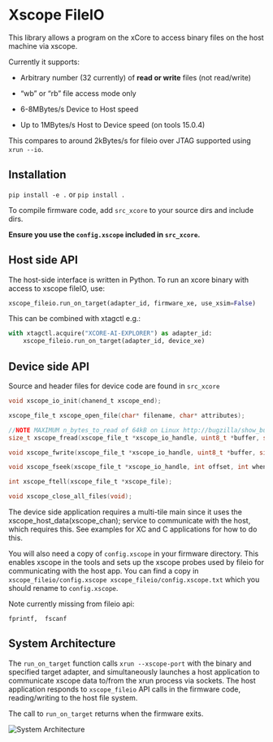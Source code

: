# Xscope FileIO

This library allows a program on the xCore to access binary files on the host machine
via xscope.

Currently it supports:

  * Arbitrary number (32 currently) of **read or write** files (not read/write)

  * “wb” or “rb” file access mode only

  * 6-8MBytes/s Device to Host speed

  * Up to 1MBytes/s Host to Device speed (on tools 15.0.4)

This compares to around 2kBytes/s for fileio over JTAG supported using `xrun --io`.

## Installation

`pip install -e .` or `pip install .`

To compile firmware code, add `src_xcore` to your source dirs and include dirs.

**Ensure you use the `config.xscope` included in `src_xcore`.**


## Host side API

The host-side interface is written in Python. To run an xcore binary with access to
xscope fileIO,
use:
```python
xscope_fileio.run_on_target(adapter_id, firmware_xe, use_xsim=False)
```
This can be combined with xtagctl e.g.:

```python
with xtagctl.acquire("XCORE-AI-EXPLORER") as adapter_id:
    xscope_fileio.run_on_target(adapter_id, device_xe)
```


## Device side API

Source and header files for device code are found in `src_xcore`

```c
void xscope_io_init(chanend_t xscope_end);

xscope_file_t xscope_open_file(char* filename, char* attributes);

//NOTE MAXIMUM n_bytes_to_read of 64kB on Linux http://bugzilla/show_bug.cgi?id=18528
size_t xscope_fread(xscope_file_t *xscope_io_handle, uint8_t *buffer, size_t n_bytes_to_read);

void xscope_fwrite(xscope_file_t *xscope_io_handle, uint8_t *buffer, size_t n_bytes_to_write);

void xscope_fseek(xscope_file_t *xscope_io_handle, int offset, int whence);

int xscope_ftell(xscope_file_t *xscope_file);  

void xscope_close_all_files(void);
```

The device side application requires a multi-tile main since it uses the xscope_host_data(xscope_chan); service
to communicate with the host, which requires this. See examples for XC and C applications for how to do this.

You will also need a copy of `config.xscope` in your firmware directory. This
enables xscope in the tools and sets up the xscope probes used by fileio for communicating with the host app. You 
can find a copy in `xscope_fileio/config.xscope xscope_fileio/config.xscope.txt` which you should rename to `config.xscope`.

Note currently missing from fileio api:

```
fprintf,  fscanf
```

## System Architecture

The `run_on_target` function calls `xrun --xscope-port` with the binary and specified target adapter,
and simultaneously launches a host application to communicate xscope data to/from 
the xrun process via sockets. The host application responds to `xscope_fileio` API calls
in the firmware code, reading/writing to the host file system.

The call to `run_on_target` returns when the firmware exits.

![System Architecture](arch.png "System Architecture")
